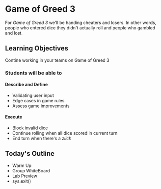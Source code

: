 # Game of Greed 3

For _Game of Greed 3_ we'll be handing cheaters and losers. In other words, people who entered dice they didn't actually roll and people who gambled and lost.

## Learning Objectives

Contine working in your teams on Game of Greed 3

### Students will be able to

#### Describe and Define

- Validating user input
- Edge cases in game rules
- Assess game improvements

#### Execute

- Block invalid dice
- Continue rolling when all dice scored in current turn
- End turn when there's a _zilch_

## Today's Outline

<!-- To Be Completed By Instructor -->
- Warm Up
- Group WhiteBoard
- Lab Preview
- sys.exit()
